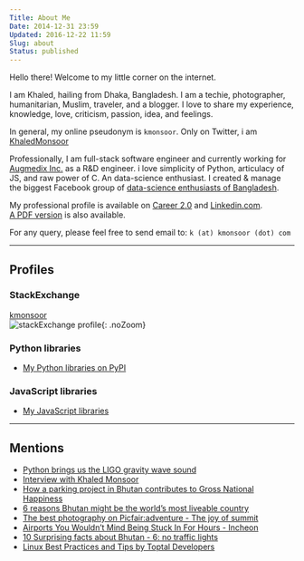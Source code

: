 ```yaml
---
Title: About Me
Date: 2014-12-31 23:59
Updated: 2016-12-22 11:59
Slug: about
Status: published
---
```



Hello there! Welcome to my little corner on the internet.

I am Khaled, hailing from Dhaka, Bangladesh.
I am a techie, photographer, humanitarian, Muslim, traveler, and a blogger.
I love to share my experience, knowledge, love, criticism, passion, idea, and feelings.

In general, my online pseudonym is `kmonsoor`. Only on Twitter, i am [KhaledMonsoor](https://twitter.com/KhaledMonsoor)

Professionally, I am full-stack software engineer and currently working for [Augmedix Inc.](http://www.augmedix.com/) as a R&D engineer. i love simplicity of Python, articulacy of JS, and raw power of C. An data-science enthusiast.
I created & manage the biggest Facebook group of [data-science enthusiasts of Bangladesh](https://www.facebook.com/groups/BigDataBangladesh).

My professional profile is available on [Career 2.0](http://stackoverflow.com/cv/kmonsoor) and [Linkedin.com](http://linkedin.com/in/kmonsoor/).  
[A PDF version](https://drive.google.com/open?id=0B_IybRcQsDwaSTY0VUotbkRiSFk) is also available.

For any query, please feel free to send email to: `k (at) kmonsoor (dot) com`

-----------

## Profiles
### StackExchange
[kmonsoor](https://stackexchange.com/users/306439/kmonsoor)  
![stackExchange profile](https://stackexchange.com/users/flair/306439.png){: .noZoom}

### Python libraries
 * [My Python libraries on PyPI](https://pypi.org/user/kmonsoor/)

### JavaScript libraries
 * [My JavaScript libraries](https://www.npmjs.com/~kmonsoor)

------------

## Mentions
* [Python brings us the LIGO gravity wave sound](https://software.intel.com/en-us/blogs/2016/02/14/python-brings-us-the-ligo-gravity-wave-sound)
* [Interview with Khaled Monsoor](https://www.picfair.com/blog/photographer-focus/interview-with-khaled-monsoor)
* [How a parking project in Bhutan contributes to Gross National Happiness](http://blogs.worldbank.org/ppps/how-parking-project-bhutan-contributes-gross-national-happiness)
* [6 reasons Bhutan might be the world’s most liveable country](https://www.intrepidtravel.com/adventures/bhutan-liveable/)
* [The best photography on Picfair:adventure - The joy of summit](https://www.roughguides.com/article/the-best-photography-on-picfair-adventure/)
* [Airports You Wouldn’t Mind Being Stuck In For Hours - Incheon](http://world-warotter.com/archives/10435)
* [10 Surprising facts about Bhutan - 6: no traffic lights](http://travelscapism.com/10-facts-bhutan/)
* [Linux Best Practices and Tips by Toptal Developers](https://www.toptal.com/linux/tips-and-practices)

